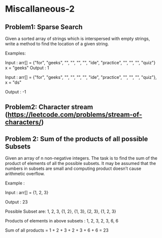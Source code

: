 # Miscallaneous-2

## Problem1: Sparse Search

Given a sorted array of strings which is interspersed with empty strings, write a method to find the location of a given string.

Examples:

Input : arr[] = {"for", "geeks", "", "", "", "", "ide",
                     "practice", "", "", "", "quiz"}
         x = "geeks"
Output : 1

Input : arr[] = {"for", "geeks", "", "", "", "", "ide",
                     "practice", "", "", "", "quiz"},
         x = "ds"
         
Output : -1

## Problem2: Character stream (https://leetcode.com/problems/stream-of-characters/)

## Problem 2: Sum of the products of all possible Subsets

Given an array of n non-negative integers. The task is to find the sum of the product of elements of all the possible subsets. It may be assumed that the numbers in subsets are small and computing product doesn’t cause arithmetic overflow.

Example :

Input : arr[] = {1, 2, 3}

Output : 23

Possible Subset are: 1, 2, 3, {1, 2}, {1, 3},
                    {2, 3}, {1, 2, 3}

Products of elements in above subsets :
1, 2, 3, 2, 3, 6, 6

Sum of all products = 1 + 2 + 3 + 2 + 3 + 6 + 6
                   = 23

